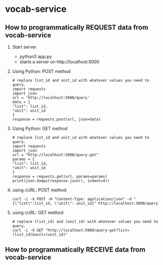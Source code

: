 # vocab-service

## How to programmatically REQUEST data from vocab-service
1. Start server
    - python3 app.py
    - starts a server on http://localhost:5000
2. Using Python: POST method

    ```
    # replace list_id and unit_id with whatever values you need to query.
    import requests
    import json
    url = 'http://localhost:5000/query'
    data = {
    "list": list_id,
    "unit": unit_id
    }
    response = requests.post(url, json=data)
    ```
3. Using Python: GET method
    ```
    # replace list_id and unit_id with whatever values you need to query.
    import requests
    import json
    url = "http://localhost:5000/query-get"
    params = {
    "list": list_id,
    "unit": unit_id
    }
    response = requests.get(url, params=params)
    print(json.dumps(response.json(), indent=4))

3. using cURL: POST method
    ```
    curl -i -X POST -H "Content-Type: application/json" -d "{\"list\":list_id, \"unit\": unit_id}" http://localhost:5000/query
    ```
4. using cURL: GET method
    ```
    # replace (list_id) and (unit_id) with whatever values you need to query.
    curl -i -X GET "http://localhost:5000/query-get?list=(list_id)&unit=(unit_id)"
    ```

## How to programmatically RECEIVE data from vocab-service
